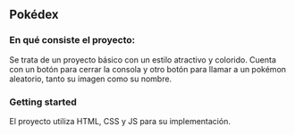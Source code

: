 ## Pokédex

### En qué consiste el proyecto:

Se trata de un proyecto básico con un estilo atractivo y colorido.
Cuenta con un botón para cerrar la consola y otro botón para llamar a un pokémon aleatorio, tanto su imagen como su nombre.

### Getting started

El proyecto utiliza HTML, CSS y JS para su implementación.
